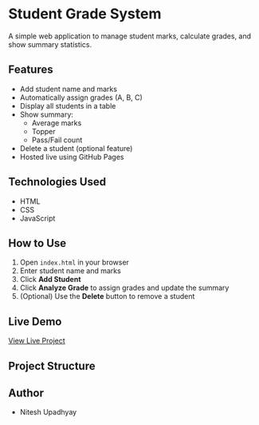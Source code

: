 # Student Grade System

A simple web application to manage student marks, calculate grades, and show summary statistics.

## Features

- Add student name and marks
- Automatically assign grades (A, B, C)
- Display all students in a table
- Show summary:
  - Average marks
  - Topper
  - Pass/Fail count
- Delete a student (optional feature)
- Hosted live using GitHub Pages

## Technologies Used

- HTML
- CSS
- JavaScript

## How to Use

1. Open `index.html` in your browser
2. Enter student name and marks
3. Click **Add Student**
4. Click **Analyze Grade** to assign grades and update the summary
5. (Optional) Use the **Delete** button to remove a student

## Live Demo

[View Live Project](https://niteshupadhyay085.github.io/Student-Grade-System/)

## Project Structure


## Author

- Nitesh Upadhyay
